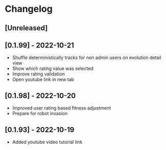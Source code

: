 # Changelog

## [Unreleased]

## [0.1.99] - 2022-10-21

- Shuffle deterministically tracks for non admin users on evolution detail view
- Show which rating value was selected
- Improve rating validation
- Open youtube link in new tab

## [0.1.98] - 2022-10-20

- Improved user rating based fitness adjustment
- Prepare for robot invasion

## [0.1.93] - 2022-10-19

- Added youtube video tutorial link

